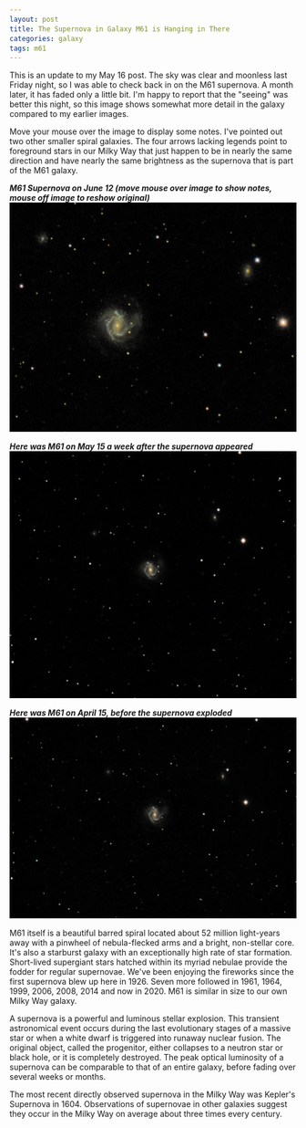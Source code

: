 ```yaml
---
layout: post
title: The Supernova in Galaxy M61 is Hanging in There
categories: galaxy
tags: m61
---
```

This is an update to my May 16 post.  The sky was clear and moonless last Friday night, so I was able to check back in on the M61 supernova. A month later, it has faded only a little bit.  I'm happy to report that the "seeing" was better this night, so this image shows somewhat more detail in the galaxy compared to my earlier images.

Move your mouse over the image to display some notes. I've pointed out two other smaller spiral galaxies. The four arrows lacking legends point to foreground stars in our Milky Way that just happen to be in nearly the same direction and have nearly the same brightness as the supernova that is part of the M61 galaxy.

_**M61 Supernova on June 12    (move mouse over image to show notes, mouse off image to reshow original)**_
<img src="../images/m61_2020-06-12T22_36_54_Stack_16bits_201frames_603s.jpg" 
alt="M61 on June 12, 2020"
onmouseover="this.src='../images/m61_2020-06-12T22_36_54_Stack_16bits_201frames_603s_notes.jpg'"
onmouseout="this.src='../images/m61_2020-06-12T22_36_54_Stack_16bits_201frames_603s.jpg'"
/>

_**Here was M61 on May 15 a week after the supernova appeared**_
![M61 on May 15, 2020](..\images\m61_2020-05-15T21_45_56_Stack_16bits_201frames_603s.jpg)


_**Here was M61 on April 15, before the supernova exploded**_
![M61 on April 15, 2020](..\images\m61_2020-04-15T23_55_32_Stack_16bits_201frames_603s.jpg)


M61 itself is a beautiful barred spiral located about 52 million light-years away with a pinwheel of nebula-flecked arms and a bright, non-stellar core. It's also a starburst galaxy with an exceptionally high rate of star formation. Short-lived supergiant stars hatched within its myriad nebulae provide the fodder for regular supernovae. We've been enjoying the fireworks since the first supernova blew up here in 1926. Seven more followed in 1961, 1964, 1999, 2006, 2008, 2014 and now in 2020. M61 is similar in size to our own Milky Way galaxy.

A supernova is a powerful and luminous stellar explosion. This transient astronomical event occurs during the last evolutionary stages of a massive star or when a white dwarf is triggered into runaway nuclear fusion. The original object, called the progenitor, either collapses to a neutron star or black hole, or it is completely destroyed. The peak optical luminosity of a supernova can be comparable to that of an entire galaxy, before fading over several weeks or months.

The most recent directly observed supernova in the Milky Way was Kepler's Supernova in 1604. Observations of supernovae in other galaxies suggest they occur in the Milky Way on average about three times every century.
